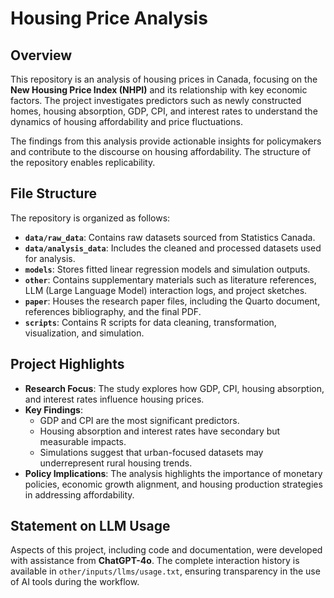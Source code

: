 # Housing Price Analysis

## Overview

This repository is an analysis of housing prices in Canada, focusing on the **New Housing Price Index (NHPI)** and its relationship with key economic factors. The project investigates predictors such as newly constructed homes, housing absorption, GDP, CPI, and interest rates to understand the dynamics of housing affordability and price fluctuations.

The findings from this analysis provide actionable insights for policymakers and contribute to the discourse on housing affordability. The structure of the repository enables replicability.

## File Structure

The repository is organized as follows:

- **`data/raw_data`**: Contains raw datasets sourced from Statistics Canada.
- **`data/analysis_data`**: Includes the cleaned and processed datasets used for analysis.
- **`models`**: Stores fitted linear regression models and simulation outputs.
- **`other`**: Contains supplementary materials such as literature references, LLM (Large Language Model) interaction logs, and project sketches.
- **`paper`**: Houses the research paper files, including the Quarto document, references bibliography, and the final PDF.
- **`scripts`**: Contains R scripts for data cleaning, transformation, visualization, and simulation.

## Project Highlights

- **Research Focus**: The study explores how GDP, CPI, housing absorption, and interest rates influence housing prices.
- **Key Findings**: 
  - GDP and CPI are the most significant predictors.
  - Housing absorption and interest rates have secondary but measurable impacts.
  - Simulations suggest that urban-focused datasets may underrepresent rural housing trends.
- **Policy Implications**: The analysis highlights the importance of monetary policies, economic growth alignment, and housing production strategies in addressing affordability.

## Statement on LLM Usage

Aspects of this project, including code and documentation, were developed with assistance from **ChatGPT-4o**. The complete interaction history is available in `other/inputs/llms/usage.txt`, ensuring transparency in the use of AI tools during the workflow.
